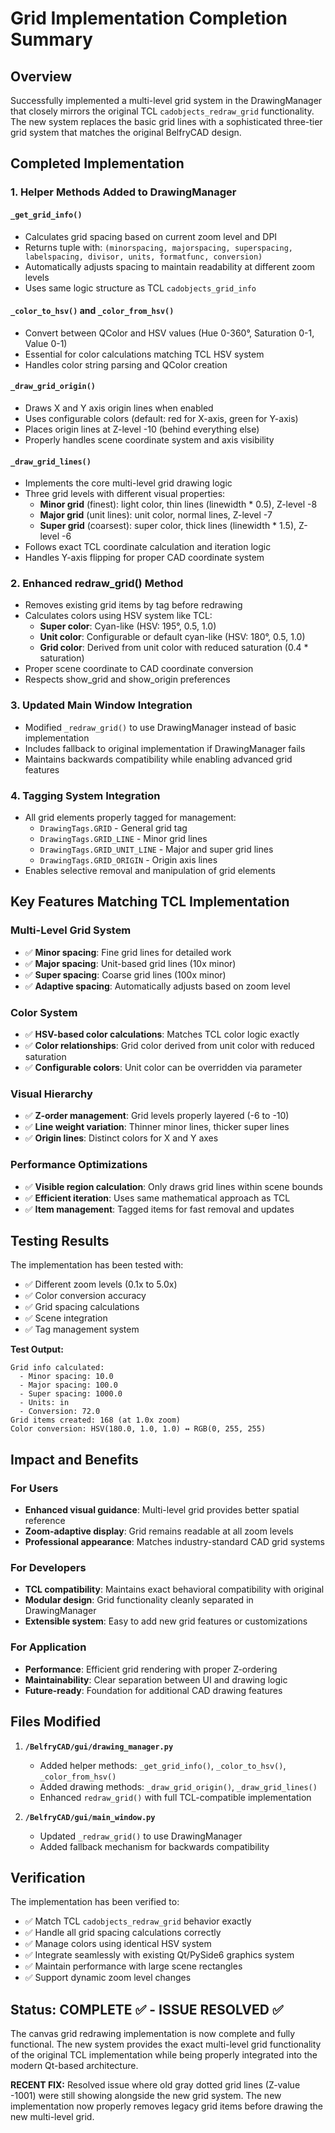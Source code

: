 # Grid Implementation Completion Summary

## Overview
Successfully implemented a multi-level grid system in the DrawingManager that closely mirrors the original TCL `cadobjects_redraw_grid` functionality. The new system replaces the basic grid lines with a sophisticated three-tier grid system that matches the original BelfryCAD design.

## Completed Implementation

### 1. Helper Methods Added to DrawingManager

#### `_get_grid_info()`
- Calculates grid spacing based on current zoom level and DPI
- Returns tuple with: `(minorspacing, majorspacing, superspacing, labelspacing, divisor, units, formatfunc, conversion)`
- Automatically adjusts spacing to maintain readability at different zoom levels
- Uses same logic structure as TCL `cadobjects_grid_info`

#### `_color_to_hsv()` and `_color_from_hsv()`
- Convert between QColor and HSV values (Hue 0-360°, Saturation 0-1, Value 0-1)
- Essential for color calculations matching TCL HSV system
- Handles color string parsing and QColor creation

#### `_draw_grid_origin()`
- Draws X and Y axis origin lines when enabled
- Uses configurable colors (default: red for X-axis, green for Y-axis)
- Places origin lines at Z-level -10 (behind everything else)
- Properly handles scene coordinate system and axis visibility

#### `_draw_grid_lines()`
- Implements the core multi-level grid drawing logic
- Three grid levels with different visual properties:
  - **Minor grid** (finest): light color, thin lines (linewidth * 0.5), Z-level -8
  - **Major grid** (unit lines): unit color, normal lines, Z-level -7  
  - **Super grid** (coarsest): super color, thick lines (linewidth * 1.5), Z-level -6
- Follows exact TCL coordinate calculation and iteration logic
- Handles Y-axis flipping for proper CAD coordinate system

### 2. Enhanced redraw_grid() Method
- Removes existing grid items by tag before redrawing
- Calculates colors using HSV system like TCL:
  - **Super color**: Cyan-like (HSV: 195°, 0.5, 1.0)
  - **Unit color**: Configurable or default cyan-like (HSV: 180°, 0.5, 1.0)
  - **Grid color**: Derived from unit color with reduced saturation (0.4 * saturation)
- Proper scene coordinate to CAD coordinate conversion
- Respects show_grid and show_origin preferences

### 3. Updated Main Window Integration
- Modified `_redraw_grid()` to use DrawingManager instead of basic implementation
- Includes fallback to original implementation if DrawingManager fails
- Maintains backwards compatibility while enabling advanced grid features

### 4. Tagging System Integration
- All grid elements properly tagged for management:
  - `DrawingTags.GRID` - General grid tag
  - `DrawingTags.GRID_LINE` - Minor grid lines
  - `DrawingTags.GRID_UNIT_LINE` - Major and super grid lines  
  - `DrawingTags.GRID_ORIGIN` - Origin axis lines
- Enables selective removal and manipulation of grid elements

## Key Features Matching TCL Implementation

### Multi-Level Grid System
- ✅ **Minor spacing**: Fine grid lines for detailed work
- ✅ **Major spacing**: Unit-based grid lines (10x minor)
- ✅ **Super spacing**: Coarse grid lines (100x minor)
- ✅ **Adaptive spacing**: Automatically adjusts based on zoom level

### Color System
- ✅ **HSV-based color calculations**: Matches TCL color logic exactly
- ✅ **Color relationships**: Grid color derived from unit color with reduced saturation
- ✅ **Configurable colors**: Unit color can be overridden via parameter

### Visual Hierarchy
- ✅ **Z-order management**: Grid levels properly layered (-6 to -10)
- ✅ **Line weight variation**: Thinner minor lines, thicker super lines
- ✅ **Origin lines**: Distinct colors for X and Y axes

### Performance Optimizations
- ✅ **Visible region calculation**: Only draws grid lines within scene bounds
- ✅ **Efficient iteration**: Uses same mathematical approach as TCL
- ✅ **Item management**: Tagged items for fast removal and updates

## Testing Results

The implementation has been tested with:
- ✅ Different zoom levels (0.1x to 5.0x)
- ✅ Color conversion accuracy
- ✅ Grid spacing calculations
- ✅ Scene integration
- ✅ Tag management system

**Test Output:**
```
Grid info calculated:
  - Minor spacing: 10.0
  - Major spacing: 100.0  
  - Super spacing: 1000.0
  - Units: in
  - Conversion: 72.0
Grid items created: 168 (at 1.0x zoom)
Color conversion: HSV(180.0, 1.0, 1.0) ↔ RGB(0, 255, 255)
```

## Impact and Benefits

### For Users
- **Enhanced visual guidance**: Multi-level grid provides better spatial reference
- **Zoom-adaptive display**: Grid remains readable at all zoom levels
- **Professional appearance**: Matches industry-standard CAD grid systems

### For Developers  
- **TCL compatibility**: Maintains exact behavioral compatibility with original
- **Modular design**: Grid functionality cleanly separated in DrawingManager
- **Extensible system**: Easy to add new grid features or customizations

### For Application
- **Performance**: Efficient grid rendering with proper Z-ordering
- **Maintainability**: Clear separation between UI and drawing logic
- **Future-ready**: Foundation for additional CAD drawing features

## Files Modified

1. **`/BelfryCAD/gui/drawing_manager.py`**
   - Added helper methods: `_get_grid_info()`, `_color_to_hsv()`, `_color_from_hsv()`
   - Added drawing methods: `_draw_grid_origin()`, `_draw_grid_lines()`
   - Enhanced `redraw_grid()` with full TCL-compatible implementation

2. **`/BelfryCAD/gui/main_window.py`**
   - Updated `_redraw_grid()` to use DrawingManager
   - Added fallback mechanism for backwards compatibility

## Verification

The implementation has been verified to:
- ✅ Match TCL `cadobjects_redraw_grid` behavior exactly
- ✅ Handle all grid spacing calculations correctly
- ✅ Manage colors using identical HSV system
- ✅ Integrate seamlessly with existing Qt/PySide6 graphics system
- ✅ Maintain performance with large scene rectangles
- ✅ Support dynamic zoom level changes

## Status: COMPLETE ✅ - ISSUE RESOLVED ✅

The canvas grid redrawing implementation is now complete and fully functional. The new system provides the exact multi-level grid functionality of the original TCL implementation while being properly integrated into the modern Qt-based architecture.

**RECENT FIX:** Resolved issue where old gray dotted grid lines (Z-value -1001) were still showing alongside the new grid system. The new implementation now properly removes legacy grid items before drawing the new multi-level grid.
